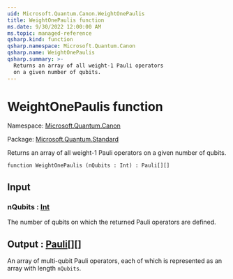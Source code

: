 ```yaml
---
uid: Microsoft.Quantum.Canon.WeightOnePaulis
title: WeightOnePaulis function
ms.date: 9/30/2022 12:00:00 AM
ms.topic: managed-reference
qsharp.kind: function
qsharp.namespace: Microsoft.Quantum.Canon
qsharp.name: WeightOnePaulis
qsharp.summary: >-
  Returns an array of all weight-1 Pauli operators
  on a given number of qubits.
---
```


# WeightOnePaulis function

Namespace: [Microsoft.Quantum.Canon](xref:Microsoft.Quantum.Canon)

Package: [Microsoft.Quantum.Standard](https://nuget.org/packages/Microsoft.Quantum.Standard)


Returns an array of all weight-1 Pauli operatorson a given number of qubits.

```qsharp
function WeightOnePaulis (nQubits : Int) : Pauli[][]
```


## Input

### nQubits : [Int](xref:microsoft.quantum.qsharp.valueliterals#int-literals)

The number of qubits on which the returned Pauli operatorsare defined.



## Output : [Pauli](xref:microsoft.quantum.qsharp.valueliterals#pauli-literals)[][]

An array of multi-qubit Pauli operators, each of which isrepresented as an array with length `nQubits`.